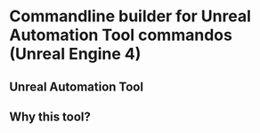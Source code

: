 # Commandline builder for Unreal Automation Tool commandos (Unreal Engine 4)

## Unreal Automation Tool

## Why this tool?

